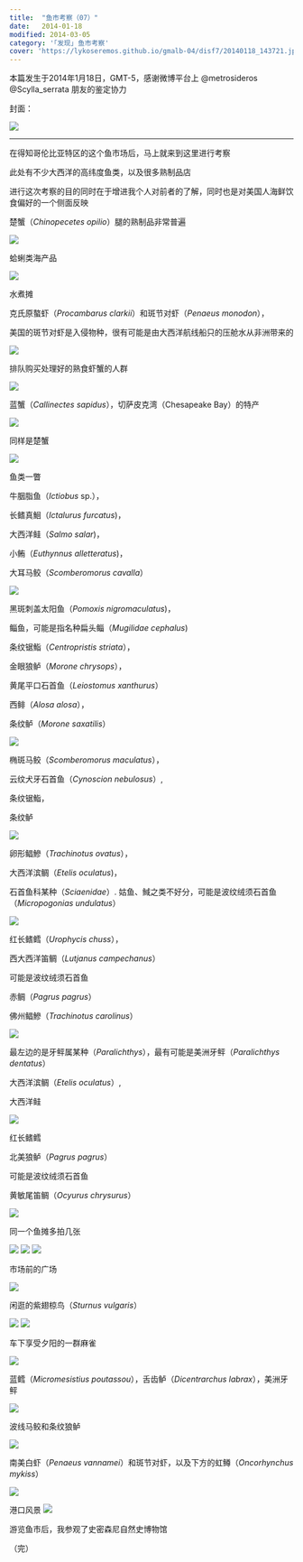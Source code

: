 ```yaml
---
title:  "鱼市考察（07）"
date:   2014-01-18
modified: 2014-03-05
category: '｢发现｣ 鱼市考察'
cover: 'https://lykoseremos.github.io/gmalb-04/disf7/20140118_143721.jpg'
---
```


本篇发生于2014年1月18日，GMT-5，感谢微博平台上 @metrosideros @Scylla_serrata 朋友的鉴定协力

封面：

<img class='disc' src='https://lykoseremos.github.io/gmalb-04/disf7/1.jpg'>

---

在得知哥伦比亚特区的这个鱼市场后，马上就来到这里进行考察

此处有不少大西洋的高纬度鱼类，以及很多熟制品店

进行这次考察的目的同时在于增进我个人对前者的了解，同时也是对美国人海鲜饮食偏好的一个侧面反映

楚蟹（*Chinopecetes opilio*）腿的熟制品非常普遍

<img class='disc' src='https://lykoseremos.github.io/gmalb-04/disf7/20140118_143530.jpg'>

蛤蜊类海产品

<img class='disc' src='https://lykoseremos.github.io/gmalb-04/disf7/20140118_143532.jpg'>

水煮摊

克氏原螯虾（*Procambarus clarkii*）和斑节对虾（*Penaeus monodon*），

美国的斑节对虾是入侵物种，很有可能是由大西洋航线船只的压舱水从非洲带来的

<img class='disc' src='https://lykoseremos.github.io/gmalb-04/disf7/20140118_143540.jpg'>

排队购买处理好的熟食虾蟹的人群

<img class='disc' src='https://lykoseremos.github.io/gmalb-04/disf7/20140118_143620.jpg'>

蓝蟹（*Callinectes sapidus*），切萨皮克湾（Chesapeake Bay）的特产

<img class='disc' src='https://lykoseremos.github.io/gmalb-04/disf7/20140118_143627.jpg'>

同样是楚蟹

<img class='disc' src='https://lykoseremos.github.io/gmalb-04/disf7/20140118_143638.jpg'>

鱼类一瞥

牛胭脂鱼（*Ictiobus* sp.），

长鳍真鮰（*Ictalurus furcatus*)，

大西洋鲑（*Salmo salar*)，

小鲔（*Euthynnus alletteratus*)，

大耳马鲛（*Scomberomorus cavalla*）

<img class='disc' src='https://lykoseremos.github.io/gmalb-04/disf7/20140118_143656.jpg'>

黑斑刺盖太阳鱼（*Pomoxis nigromaculatus*)，

鲻鱼，可能是指名种扁头鲻（*Mugilidae cephalus*)

条纹锯鮨（*Centropristis striata*），

金眼狼鲈（*Morone chrysops*），

黄尾平口石首鱼（*Leiostomus xanthurus*）

西鲱（*Alosa alosa*），

条纹鲈（*Morone saxatilis*）

<img class='disc' src='https://lykoseremos.github.io/gmalb-04/disf7/20140118_143708.jpg'>

椭斑马鲛（*Scomberomorus maculatus*），

云纹犬牙石首鱼（*Cynoscion nebulosus*）,

条纹锯鮨，

条纹鲈

<img class='disc' src='https://lykoseremos.github.io/gmalb-04/disf7/20140118_143716.jpg'>

卵形鲳鰺（*Trachinotus ovatus*），

大西洋滨鲷（*Etelis oculatus*)，

石首鱼科某种（*Sciaenidae*）. 姑鱼、䱛之类不好分，可能是波纹绒须石首鱼（*Micropogonias undulatus*）

<img class='disc' src='https://lykoseremos.github.io/gmalb-04/disf7/20140118_143721.jpg'>

红长鳍鳕（*Urophycis chuss*），

西大西洋笛鲷（*Lutjanus campechanus*）

可能是波纹绒须石首鱼

赤鲷（*Pagrus pagrus*）

佛州鲳鰺（*Trachinotus carolinus*）

<img class='disc' src='https://lykoseremos.github.io/gmalb-04/disf7/20140118_143737.jpg'>

最左边的是牙鲆属某种（*Paralichthys*），最有可能是美洲牙鲆（*Paralichthys dentatus*）

大西洋滨鲷（*Etelis oculatus*）,

大西洋鲑

<img class='disc' src='https://lykoseremos.github.io/gmalb-04/disf7/20140118_143747.jpg'>

红长鳍鳕

北美狼鲈（*Pagrus pagrus*）

可能是波纹绒须石首鱼

黄敏尾笛鲷（*Ocyurus chrysurus*）

<img class='disc' src='https://lykoseremos.github.io/gmalb-04/disf7/20140118_143849.jpg'>

同一个鱼摊多拍几张

<img class='disc' src='https://lykoseremos.github.io/gmalb-04/disf7/20140118_144415.jpg'>
<img class='disc' src='https://lykoseremos.github.io/gmalb-04/disf7/20140118_144418.jpg'>
<img class='disc' src='https://lykoseremos.github.io/gmalb-04/disf7/20140118_144425.jpg'>

市场前的广场

<img class='disc' src='https://lykoseremos.github.io/gmalb-04/disf7/20140118_143924.jpg'>

闲逛的紫翅椋鸟（*Sturnus vulgaris*）

<img class='disc' src='https://lykoseremos.github.io/gmalb-04/disf7/20140118_144023.jpg'>
<img class='disc' src='https://lykoseremos.github.io/gmalb-04/disf7/20140118_144025-0.jpg'>

车下享受夕阳的一群麻雀

<img class='disc' src='https://lykoseremos.github.io/gmalb-04/disf7/20140118_144052.jpg'>

蓝鳕（*Micromesistius poutassou*），舌齿鲈（*Dicentrarchus labrax*），美洲牙鲆

<img class='disc' src='https://lykoseremos.github.io/gmalb-04/disf7/20140118_144258.jpg'>

波线马鲛和条纹狼鲈

<img class='disc' src='https://lykoseremos.github.io/gmalb-04/disf7/20140118_144305.jpg'>

南美白虾（*Penaeus vannamei*）和斑节对虾，以及下方的虹鳟（*Oncorhynchus mykiss*）

<img class='disc' src='https://lykoseremos.github.io/gmalb-04/disf7/20140118_144321.jpg'>

港口风景
<img class='disc' src='https://lykoseremos.github.io/gmalb-04/disf7/20140118_144536.jpg'>

游览鱼市后，我参观了史密森尼自然史博物馆

（完）
